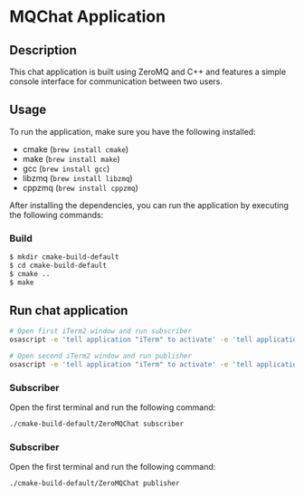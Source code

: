 # MQChat Application

## Description
This chat application is built using ZeroMQ and C++ and features a simple console interface for communication between two users.

## Usage
To run the application, make sure you have the following installed:

- cmake (`brew install cmake`)
- make (`brew install make`)
- gcc (`brew install gcc`)
- libzmq (`brew install libzmq`)
- cppzmq (`brew install cppzmq`)

After installing the dependencies, you can run the application by executing the following commands:

### Build

```bash
$ mkdir cmake-build-default
$ cd cmake-build-default
$ cmake ..
$ make
```

## Run chat application
```bash
# Open first iTerm2 window and run subscriber
osascript -e 'tell application "iTerm" to activate' -e 'tell application "iTerm" to create window with default profile' -e 'tell application "iTerm" to tell current session of current window to write text "~/CLionProjects/ZeroMQChat/cmake-build-default/ZeroMQChat subscriber"'

# Open second iTerm2 window and run publisher
osascript -e 'tell application "iTerm" to activate' -e 'tell application "iTerm" to create window with default profile' -e 'tell application "iTerm" to tell current session of current window to write text "~/CLionProjects/ZeroMQChat/cmake-build-default/ZeroMQChat publisher"'
```

### Subscriber

Open the first terminal and run the following command:

```bash
./cmake-build-default/ZeroMQChat subscriber
```

### Subscriber

Open the first terminal and run the following command:

```bash 
./cmake-build-default/ZeroMQChat publisher
```


